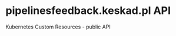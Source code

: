 pipelinesfeedback.keskad.pl API
===============================

Kubernetes Custom Resources - public API
